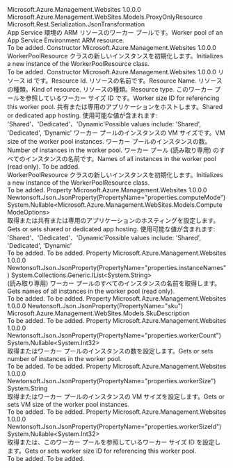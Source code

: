 <Type Name="WorkerPoolResource" FullName="Microsoft.Azure.Management.WebSites.Models.WorkerPoolResource">
  <TypeSignature Language="C#" Value="public class WorkerPoolResource : Microsoft.Azure.Management.WebSites.Models.ProxyOnlyResource" />
  <TypeSignature Language="ILAsm" Value=".class public auto ansi beforefieldinit WorkerPoolResource extends Microsoft.Azure.Management.WebSites.Models.ProxyOnlyResource" />
  <TypeSignature Language="DocId" Value="T:Microsoft.Azure.Management.WebSites.Models.WorkerPoolResource" />
  <TypeSignature Language="VB.NET" Value="Public Class WorkerPoolResource&#xA;Inherits ProxyOnlyResource" />
  <TypeSignature Language="F#" Value="type WorkerPoolResource = class&#xA;    inherit ProxyOnlyResource" />
  <AssemblyInfo>
    <AssemblyName>Microsoft.Azure.Management.Websites</AssemblyName>
    <AssemblyVersion>1.0.0.0</AssemblyVersion>
  </AssemblyInfo>
  <Base>
    <BaseTypeName>Microsoft.Azure.Management.WebSites.Models.ProxyOnlyResource</BaseTypeName>
  </Base>
  <Interfaces />
  <Attributes>
    <Attribute>
      <AttributeName>Microsoft.Rest.Serialization.JsonTransformation</AttributeName>
    </Attribute>
  </Attributes>
  <Docs>
    <summary>
            <span data-ttu-id="f2e19-101">App Service 環境の ARM リソースのワーカー プールです。</span><span class="sxs-lookup"><span data-stu-id="f2e19-101">Worker pool of an App Service Environment ARM resource.</span></span>
            </summary>
    <remarks>To be added.</remarks>
  </Docs>
  <Members>
    <Member MemberName=".ctor">
      <MemberSignature Language="C#" Value="public WorkerPoolResource ();" />
      <MemberSignature Language="ILAsm" Value=".method public hidebysig specialname rtspecialname instance void .ctor() cil managed" />
      <MemberSignature Language="DocId" Value="M:Microsoft.Azure.Management.WebSites.Models.WorkerPoolResource.#ctor" />
      <MemberSignature Language="VB.NET" Value="Public Sub New ()" />
      <MemberType>Constructor</MemberType>
      <AssemblyInfo>
        <AssemblyName>Microsoft.Azure.Management.Websites</AssemblyName>
        <AssemblyVersion>1.0.0.0</AssemblyVersion>
      </AssemblyInfo>
      <Parameters />
      <Docs>
        <summary>
            <span data-ttu-id="f2e19-102">WorkerPoolResource クラスの新しいインスタンスを初期化します。</span><span class="sxs-lookup"><span data-stu-id="f2e19-102">Initializes a new instance of the WorkerPoolResource class.</span></span>
            </summary>
        <remarks>To be added.</remarks>
      </Docs>
    </Member>
    <Member MemberName=".ctor">
      <MemberSignature Language="C#" Value="public WorkerPoolResource (string id = null, string name = null, string kind = null, string type = null, Nullable&lt;int&gt; workerSizeId = null, Nullable&lt;Microsoft.Azure.Management.WebSites.Models.ComputeModeOptions&gt; computeMode = null, string workerSize = null, Nullable&lt;int&gt; workerCount = null, System.Collections.Generic.IList&lt;string&gt; instanceNames = null, Microsoft.Azure.Management.WebSites.Models.SkuDescription sku = null);" />
      <MemberSignature Language="ILAsm" Value=".method public hidebysig specialname rtspecialname instance void .ctor(string id, string name, string kind, string type, valuetype System.Nullable`1&lt;int32&gt; workerSizeId, valuetype System.Nullable`1&lt;valuetype Microsoft.Azure.Management.WebSites.Models.ComputeModeOptions&gt; computeMode, string workerSize, valuetype System.Nullable`1&lt;int32&gt; workerCount, class System.Collections.Generic.IList`1&lt;string&gt; instanceNames, class Microsoft.Azure.Management.WebSites.Models.SkuDescription sku) cil managed" />
      <MemberSignature Language="DocId" Value="M:Microsoft.Azure.Management.WebSites.Models.WorkerPoolResource.#ctor(System.String,System.String,System.String,System.String,System.Nullable{System.Int32},System.Nullable{Microsoft.Azure.Management.WebSites.Models.ComputeModeOptions},System.String,System.Nullable{System.Int32},System.Collections.Generic.IList{System.String},Microsoft.Azure.Management.WebSites.Models.SkuDescription)" />
      <MemberSignature Language="VB.NET" Value="Public Sub New (Optional id As String = null, Optional name As String = null, Optional kind As String = null, Optional type As String = null, Optional workerSizeId As Nullable(Of Integer) = null, Optional computeMode As Nullable(Of ComputeModeOptions) = null, Optional workerSize As String = null, Optional workerCount As Nullable(Of Integer) = null, Optional instanceNames As IList(Of String) = null, Optional sku As SkuDescription = null)" />
      <MemberSignature Language="F#" Value="new Microsoft.Azure.Management.WebSites.Models.WorkerPoolResource : string * string * string * string * Nullable&lt;int&gt; * Nullable&lt;Microsoft.Azure.Management.WebSites.Models.ComputeModeOptions&gt; * string * Nullable&lt;int&gt; * System.Collections.Generic.IList&lt;string&gt; * Microsoft.Azure.Management.WebSites.Models.SkuDescription -&gt; Microsoft.Azure.Management.WebSites.Models.WorkerPoolResource" Usage="new Microsoft.Azure.Management.WebSites.Models.WorkerPoolResource (id, name, kind, type, workerSizeId, computeMode, workerSize, workerCount, instanceNames, sku)" />
      <MemberType>Constructor</MemberType>
      <AssemblyInfo>
        <AssemblyName>Microsoft.Azure.Management.Websites</AssemblyName>
        <AssemblyVersion>1.0.0.0</AssemblyVersion>
      </AssemblyInfo>
      <Parameters>
        <Parameter Name="id" Type="System.String" />
        <Parameter Name="name" Type="System.String" />
        <Parameter Name="kind" Type="System.String" />
        <Parameter Name="type" Type="System.String" />
        <Parameter Name="workerSizeId" Type="System.Nullable&lt;System.Int32&gt;" />
        <Parameter Name="computeMode" Type="System.Nullable&lt;Microsoft.Azure.Management.WebSites.Models.ComputeModeOptions&gt;" />
        <Parameter Name="workerSize" Type="System.String" />
        <Parameter Name="workerCount" Type="System.Nullable&lt;System.Int32&gt;" />
        <Parameter Name="instanceNames" Type="System.Collections.Generic.IList&lt;System.String&gt;" />
        <Parameter Name="sku" Type="Microsoft.Azure.Management.WebSites.Models.SkuDescription" />
      </Parameters>
      <Docs>
        <param name="id"><span data-ttu-id="f2e19-103">リソース id です。</span><span class="sxs-lookup"><span data-stu-id="f2e19-103">Resource Id.</span></span></param>
        <param name="name"><span data-ttu-id="f2e19-104">リソースの名前です。</span><span class="sxs-lookup"><span data-stu-id="f2e19-104">Resource Name.</span></span></param>
        <param name="kind"><span data-ttu-id="f2e19-105">リソースの種類。</span><span class="sxs-lookup"><span data-stu-id="f2e19-105">Kind of resource.</span></span></param>
        <param name="type"><span data-ttu-id="f2e19-106">リソースの種類。</span><span class="sxs-lookup"><span data-stu-id="f2e19-106">Resource type.</span></span></param>
        <param name="workerSizeId"><span data-ttu-id="f2e19-107">このワーカー プールを参照しているワーカー サイズ ID です。</span><span class="sxs-lookup"><span data-stu-id="f2e19-107">Worker size ID for referencing this worker pool.</span></span></param>
        <param name="computeMode"><span data-ttu-id="f2e19-108">共有または専用のアプリケーションをホストします。</span><span class="sxs-lookup"><span data-stu-id="f2e19-108">Shared or dedicated app hosting.</span></span> <span data-ttu-id="f2e19-109">使用可能な値が含まれます: 'Shared'、'Dedicated'、'Dynamic'</span><span class="sxs-lookup"><span data-stu-id="f2e19-109">Possible values include: 'Shared', 'Dedicated', 'Dynamic'</span></span></param>
        <param name="workerSize"><span data-ttu-id="f2e19-110">ワーカー プールのインスタンスの VM サイズです。</span><span class="sxs-lookup"><span data-stu-id="f2e19-110">VM size of the worker pool instances.</span></span></param>
        <param name="workerCount"><span data-ttu-id="f2e19-111">ワーカー プールのインスタンスの数。</span><span class="sxs-lookup"><span data-stu-id="f2e19-111">Number of instances in the worker pool.</span></span></param>
        <param name="instanceNames"><span data-ttu-id="f2e19-112">ワーカー プール (読み取り専用) のすべてのインスタンスの名前です。</span><span class="sxs-lookup"><span data-stu-id="f2e19-112">Names of all instances in the worker pool (read only).</span></span></param>
        <param name="sku">To be added.</param>
        <summary>
            <span data-ttu-id="f2e19-113">WorkerPoolResource クラスの新しいインスタンスを初期化します。</span><span class="sxs-lookup"><span data-stu-id="f2e19-113">Initializes a new instance of the WorkerPoolResource class.</span></span>
            </summary>
        <remarks>To be added.</remarks>
      </Docs>
    </Member>
    <Member MemberName="ComputeMode">
      <MemberSignature Language="C#" Value="public Nullable&lt;Microsoft.Azure.Management.WebSites.Models.ComputeModeOptions&gt; ComputeMode { get; set; }" />
      <MemberSignature Language="ILAsm" Value=".property instance valuetype System.Nullable`1&lt;valuetype Microsoft.Azure.Management.WebSites.Models.ComputeModeOptions&gt; ComputeMode" />
      <MemberSignature Language="DocId" Value="P:Microsoft.Azure.Management.WebSites.Models.WorkerPoolResource.ComputeMode" />
      <MemberSignature Language="VB.NET" Value="Public Property ComputeMode As Nullable(Of ComputeModeOptions)" />
      <MemberSignature Language="F#" Value="member this.ComputeMode : Nullable&lt;Microsoft.Azure.Management.WebSites.Models.ComputeModeOptions&gt; with get, set" Usage="Microsoft.Azure.Management.WebSites.Models.WorkerPoolResource.ComputeMode" />
      <MemberType>Property</MemberType>
      <AssemblyInfo>
        <AssemblyName>Microsoft.Azure.Management.Websites</AssemblyName>
        <AssemblyVersion>1.0.0.0</AssemblyVersion>
      </AssemblyInfo>
      <Attributes>
        <Attribute>
          <AttributeName>Newtonsoft.Json.JsonProperty(PropertyName="properties.computeMode")</AttributeName>
        </Attribute>
      </Attributes>
      <ReturnValue>
        <ReturnType>System.Nullable&lt;Microsoft.Azure.Management.WebSites.Models.ComputeModeOptions&gt;</ReturnType>
      </ReturnValue>
      <Docs>
        <summary>
            <span data-ttu-id="f2e19-114">取得または共有または専用のアプリケーションのホスティングを設定します。</span><span class="sxs-lookup"><span data-stu-id="f2e19-114">Gets or sets shared or dedicated app hosting.</span></span> <span data-ttu-id="f2e19-115">使用可能な値が含まれます: 'Shared'、'Dedicated'、'Dynamic'</span><span class="sxs-lookup"><span data-stu-id="f2e19-115">Possible values include: 'Shared', 'Dedicated', 'Dynamic'</span></span>
            </summary>
        <value>To be added.</value>
        <remarks>To be added.</remarks>
      </Docs>
    </Member>
    <Member MemberName="InstanceNames">
      <MemberSignature Language="C#" Value="public System.Collections.Generic.IList&lt;string&gt; InstanceNames { get; }" />
      <MemberSignature Language="ILAsm" Value=".property instance class System.Collections.Generic.IList`1&lt;string&gt; InstanceNames" />
      <MemberSignature Language="DocId" Value="P:Microsoft.Azure.Management.WebSites.Models.WorkerPoolResource.InstanceNames" />
      <MemberSignature Language="VB.NET" Value="Public ReadOnly Property InstanceNames As IList(Of String)" />
      <MemberSignature Language="F#" Value="member this.InstanceNames : System.Collections.Generic.IList&lt;string&gt;" Usage="Microsoft.Azure.Management.WebSites.Models.WorkerPoolResource.InstanceNames" />
      <MemberType>Property</MemberType>
      <AssemblyInfo>
        <AssemblyName>Microsoft.Azure.Management.Websites</AssemblyName>
        <AssemblyVersion>1.0.0.0</AssemblyVersion>
      </AssemblyInfo>
      <Attributes>
        <Attribute>
          <AttributeName>Newtonsoft.Json.JsonProperty(PropertyName="properties.instanceNames")</AttributeName>
        </Attribute>
      </Attributes>
      <ReturnValue>
        <ReturnType>System.Collections.Generic.IList&lt;System.String&gt;</ReturnType>
      </ReturnValue>
      <Docs>
        <summary>
            <span data-ttu-id="f2e19-116">(読み取り専用) ワーカー プールのすべてのインスタンスの名前を取得します。</span><span class="sxs-lookup"><span data-stu-id="f2e19-116">Gets names of all instances in the worker pool (read only).</span></span>
            </summary>
        <value>To be added.</value>
        <remarks>To be added.</remarks>
      </Docs>
    </Member>
    <Member MemberName="Sku">
      <MemberSignature Language="C#" Value="public Microsoft.Azure.Management.WebSites.Models.SkuDescription Sku { get; set; }" />
      <MemberSignature Language="ILAsm" Value=".property instance class Microsoft.Azure.Management.WebSites.Models.SkuDescription Sku" />
      <MemberSignature Language="DocId" Value="P:Microsoft.Azure.Management.WebSites.Models.WorkerPoolResource.Sku" />
      <MemberSignature Language="VB.NET" Value="Public Property Sku As SkuDescription" />
      <MemberSignature Language="F#" Value="member this.Sku : Microsoft.Azure.Management.WebSites.Models.SkuDescription with get, set" Usage="Microsoft.Azure.Management.WebSites.Models.WorkerPoolResource.Sku" />
      <MemberType>Property</MemberType>
      <AssemblyInfo>
        <AssemblyName>Microsoft.Azure.Management.Websites</AssemblyName>
        <AssemblyVersion>1.0.0.0</AssemblyVersion>
      </AssemblyInfo>
      <Attributes>
        <Attribute>
          <AttributeName>Newtonsoft.Json.JsonProperty(PropertyName="sku")</AttributeName>
        </Attribute>
      </Attributes>
      <ReturnValue>
        <ReturnType>Microsoft.Azure.Management.WebSites.Models.SkuDescription</ReturnType>
      </ReturnValue>
      <Docs>
        <summary />
        <value>To be added.</value>
        <remarks>To be added.</remarks>
      </Docs>
    </Member>
    <Member MemberName="WorkerCount">
      <MemberSignature Language="C#" Value="public Nullable&lt;int&gt; WorkerCount { get; set; }" />
      <MemberSignature Language="ILAsm" Value=".property instance valuetype System.Nullable`1&lt;int32&gt; WorkerCount" />
      <MemberSignature Language="DocId" Value="P:Microsoft.Azure.Management.WebSites.Models.WorkerPoolResource.WorkerCount" />
      <MemberSignature Language="VB.NET" Value="Public Property WorkerCount As Nullable(Of Integer)" />
      <MemberSignature Language="F#" Value="member this.WorkerCount : Nullable&lt;int&gt; with get, set" Usage="Microsoft.Azure.Management.WebSites.Models.WorkerPoolResource.WorkerCount" />
      <MemberType>Property</MemberType>
      <AssemblyInfo>
        <AssemblyName>Microsoft.Azure.Management.Websites</AssemblyName>
        <AssemblyVersion>1.0.0.0</AssemblyVersion>
      </AssemblyInfo>
      <Attributes>
        <Attribute>
          <AttributeName>Newtonsoft.Json.JsonProperty(PropertyName="properties.workerCount")</AttributeName>
        </Attribute>
      </Attributes>
      <ReturnValue>
        <ReturnType>System.Nullable&lt;System.Int32&gt;</ReturnType>
      </ReturnValue>
      <Docs>
        <summary>
            <span data-ttu-id="f2e19-117">取得またはワーカー プールのインスタンスの数を設定します。</span><span class="sxs-lookup"><span data-stu-id="f2e19-117">Gets or sets number of instances in the worker pool.</span></span>
            </summary>
        <value>To be added.</value>
        <remarks>To be added.</remarks>
      </Docs>
    </Member>
    <Member MemberName="WorkerSize">
      <MemberSignature Language="C#" Value="public string WorkerSize { get; set; }" />
      <MemberSignature Language="ILAsm" Value=".property instance string WorkerSize" />
      <MemberSignature Language="DocId" Value="P:Microsoft.Azure.Management.WebSites.Models.WorkerPoolResource.WorkerSize" />
      <MemberSignature Language="VB.NET" Value="Public Property WorkerSize As String" />
      <MemberSignature Language="F#" Value="member this.WorkerSize : string with get, set" Usage="Microsoft.Azure.Management.WebSites.Models.WorkerPoolResource.WorkerSize" />
      <MemberType>Property</MemberType>
      <AssemblyInfo>
        <AssemblyName>Microsoft.Azure.Management.Websites</AssemblyName>
        <AssemblyVersion>1.0.0.0</AssemblyVersion>
      </AssemblyInfo>
      <Attributes>
        <Attribute>
          <AttributeName>Newtonsoft.Json.JsonProperty(PropertyName="properties.workerSize")</AttributeName>
        </Attribute>
      </Attributes>
      <ReturnValue>
        <ReturnType>System.String</ReturnType>
      </ReturnValue>
      <Docs>
        <summary>
            <span data-ttu-id="f2e19-118">取得またはワーカー プールのインスタンスの VM サイズを設定します。</span><span class="sxs-lookup"><span data-stu-id="f2e19-118">Gets or sets VM size of the worker pool instances.</span></span>
            </summary>
        <value>To be added.</value>
        <remarks>To be added.</remarks>
      </Docs>
    </Member>
    <Member MemberName="WorkerSizeId">
      <MemberSignature Language="C#" Value="public Nullable&lt;int&gt; WorkerSizeId { get; set; }" />
      <MemberSignature Language="ILAsm" Value=".property instance valuetype System.Nullable`1&lt;int32&gt; WorkerSizeId" />
      <MemberSignature Language="DocId" Value="P:Microsoft.Azure.Management.WebSites.Models.WorkerPoolResource.WorkerSizeId" />
      <MemberSignature Language="VB.NET" Value="Public Property WorkerSizeId As Nullable(Of Integer)" />
      <MemberSignature Language="F#" Value="member this.WorkerSizeId : Nullable&lt;int&gt; with get, set" Usage="Microsoft.Azure.Management.WebSites.Models.WorkerPoolResource.WorkerSizeId" />
      <MemberType>Property</MemberType>
      <AssemblyInfo>
        <AssemblyName>Microsoft.Azure.Management.Websites</AssemblyName>
        <AssemblyVersion>1.0.0.0</AssemblyVersion>
      </AssemblyInfo>
      <Attributes>
        <Attribute>
          <AttributeName>Newtonsoft.Json.JsonProperty(PropertyName="properties.workerSizeId")</AttributeName>
        </Attribute>
      </Attributes>
      <ReturnValue>
        <ReturnType>System.Nullable&lt;System.Int32&gt;</ReturnType>
      </ReturnValue>
      <Docs>
        <summary>
            <span data-ttu-id="f2e19-119">取得または、このワーカー プールを参照しているワーカー サイズ ID を設定します。</span><span class="sxs-lookup"><span data-stu-id="f2e19-119">Gets or sets worker size ID for referencing this worker pool.</span></span>
            </summary>
        <value>To be added.</value>
        <remarks>To be added.</remarks>
      </Docs>
    </Member>
  </Members>
</Type>